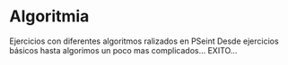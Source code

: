 # Algoritmia
Ejercicios con diferentes algoritmos ralizados en PSeint
Desde ejercicios básicos hasta algorimos un poco  mas complicados...
EXITO...
